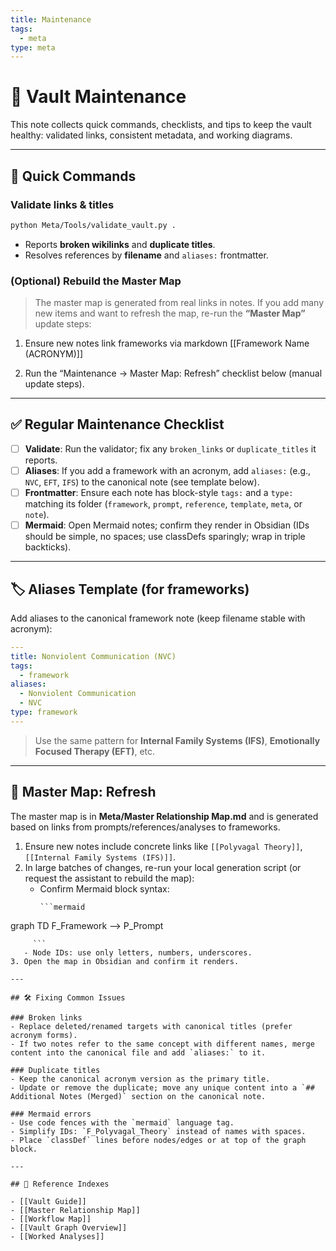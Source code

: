 ```yaml
---
title: Maintenance
tags:
  - meta
type: meta
---
```

# 🧰 Vault Maintenance

This note collects quick commands, checklists, and tips to keep the vault healthy: validated links, consistent metadata, and working diagrams.

---

## 🚀 Quick Commands

### Validate links & titles
```bash
python Meta/Tools/validate_vault.py .
```

- Reports **broken wikilinks** and **duplicate titles**.
- Resolves references by **filename** and `aliases:` frontmatter.

### (Optional) Rebuild the Master Map
> The master map is generated from real links in notes. If you add many new items and want to refresh the map, re-run the **“Master Map”** update steps:
1) Ensure new notes link frameworks via markdown [[Framework Name (ACRONYM)]]

2) Run the “Maintenance → Master Map: Refresh” checklist below (manual update steps).
---

## ✅ Regular Maintenance Checklist

- [ ] **Validate**: Run the validator; fix any `broken_links` or `duplicate_titles` it reports.
- [ ] **Aliases**: If you add a framework with an acronym, add `aliases:` (e.g., `NVC`, `EFT`, `IFS`) to the canonical note (see template below).
- [ ] **Frontmatter**: Ensure each note has block-style `tags:` and a `type:` matching its folder (`framework`, `prompt`, `reference`, `template`, `meta`, or `note`).
- [ ] **Mermaid**: Open Mermaid notes; confirm they render in Obsidian (IDs should be simple, no spaces; use classDefs sparingly; wrap in triple backticks).

---

## 🏷 Aliases Template (for frameworks)

Add aliases to the canonical framework note (keep filename stable with acronym):

```yaml
---
title: Nonviolent Communication (NVC)
tags:
  - framework
aliases:
  - Nonviolent Communication
  - NVC
type: framework
---
```

> Use the same pattern for **Internal Family Systems (IFS)**, **Emotionally Focused Therapy (EFT)**, etc.

---

## 🧩 Master Map: Refresh

The master map is in **Meta/Master Relationship Map.md** and is generated based on links from prompts/references/analyses to frameworks.

1. Ensure new notes include concrete links like `[[Polyvagal Theory]]`, `[[Internal Family Systems (IFS)]]`.
2. In large batches of changes, re-run your local generation script (or request the assistant to rebuild the map):
   - Confirm Mermaid block syntax:
     ```
     ```mermaid
graph TD
F_Framework --> P_Prompt
```
     ```
   - Node IDs: use only letters, numbers, underscores.
3. Open the map in Obsidian and confirm it renders.

---

## 🛠 Fixing Common Issues

### Broken links
- Replace deleted/renamed targets with canonical titles (prefer acronym forms).
- If two notes refer to the same concept with different names, merge content into the canonical file and add `aliases:` to it.

### Duplicate titles
- Keep the canonical acronym version as the primary title.
- Update or remove the duplicate; move any unique content into a `## Additional Notes (Merged)` section on the canonical note.

### Mermaid errors
- Use code fences with the `mermaid` language tag.
- Simplify IDs: `F_Polyvagal_Theory` instead of names with spaces.
- Place `classDef` lines before nodes/edges or at top of the graph block.

---

## 📎 Reference Indexes

- [[Vault Guide]]
- [[Master Relationship Map]]
- [[Workflow Map]]
- [[Vault Graph Overview]]
- [[Worked Analyses]]
